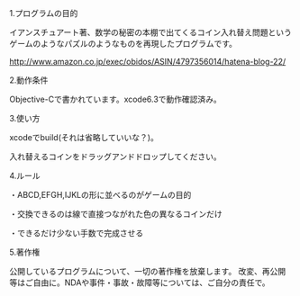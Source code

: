 1.プログラムの目的

イアンスチュアート著、数学の秘密の本棚で出てくるコイン入れ替え問題というゲームのようなパズルのようなものを再現したプログラムです。

http://www.amazon.co.jp/exec/obidos/ASIN/4797356014/hatena-blog-22/

2.動作条件

Objective-Cで書かれています。xcode6.3で動作確認済み。

3.使い方

xcodeでbuild(それは省略していいな？)。

入れ替えるコインをドラッグアンドドロップしてください。

4.ルール

・ABCD,EFGH,IJKLの形に並べるのがゲームの目的

・交換できるのは線で直接つながれた色の異なるコインだけ

・できるだけ少ない手数で完成させる

5.著作権

公開しているプログラムについて、一切の著作権を放棄します。 改変、再公開等はご自由に。NDAや事件・事故・故障等については、ご自分の責任で。
